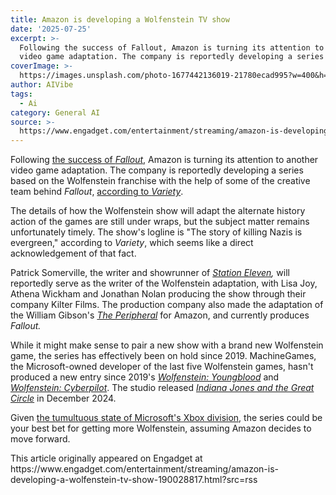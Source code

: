 ```yaml
---
title: Amazon is developing a Wolfenstein TV show
date: '2025-07-25'
excerpt: >-
  Following the success of Fallout, Amazon is turning its attention to another
  video game adaptation. The company is reportedly developing a series base...
coverImage: >-
  https://images.unsplash.com/photo-1677442136019-21780ecad995?w=400&h=200&fit=crop&auto=format
author: AIVibe
tags:
  - Ai
category: General AI
source: >-
  https://www.engadget.com/entertainment/streaming/amazon-is-developing-a-wolfenstein-tv-show-190028817.html?src=rss
---
```

<p>Following <a data-i13n="elm:context_link;elmt:doNotAffiliate;cpos:1;pos:1" class="no-affiliate-link" href="https://www.engadget.com/the-fallout-tv-series-is-a-very-awesome-tv-show-130039789.html">the success of <em>Fallout</em></a>, Amazon is turning its attention to another video game adaptation. The company is reportedly developing a series based on the Wolfenstein franchise with the help of some of the creative team behind <em>Fallout</em>,<em>&nbsp;</em><a data-i13n="elm:context_link;elmt:doNotAffiliate;cpos:2;pos:1" class="no-affiliate-link" href="https://variety.com/2025/tv/news/wolfenstein-tv-series-amazon-kilter-patrick-somerville-1236469609/">according to <em>Variety</em></a>.</p>
<p>The details of how the Wolfenstein show will adapt the alternate history action of the games are still under wraps, but the subject matter remains unfortunately timely. The show&#39;s logline is &quot;The story of killing Nazis is evergreen,&quot; according to <em>Variety</em>, which seems like a direct acknowledgement of that fact.</p>
<span id="end-legacy-contents"></span><p>Patrick Somerville, the writer and showrunner of <a data-i13n="elm:context_link;elmt:doNotAffiliate;cpos:3;pos:1" class="no-affiliate-link" href="https://www.engadget.com/hbo-max-teases-station-eleven-071727998.html"><em>Station Eleven</em></a><em>, </em>will reportedly serve as the writer of the Wolfenstein adaptation, with Lisa Joy, Athena Wickham and Jonathan Nolan producing the show through their company Kilter Films. The production company also made the adaptation of the William Gibson&#39;s <a data-i13n="elm:context_link;elmt:doNotAffiliate;cpos:4;pos:1" class="no-affiliate-link" href="https://www.engadget.com/2019-11-13-amazon-william-gibson-the-peripheral-series.html"><em>The Peripheral</em></a> for Amazon, and currently produces <em>Fallout.</em></p>
<p>While it might make sense to pair a new show with a brand new Wolfenstein game, the series has effectively been on hold since 2019. MachineGames, the Microsoft-owned developer of the last five Wolfenstein games, hasn&#39;t produced a new entry since 2019&#39;s <a data-i13n="elm:context_link;elmt:doNotAffiliate;cpos:5;pos:1" class="no-affiliate-link" href="https://www.engadget.com/2019-06-13-wolfenstein-youngblood-e3-demo-video.html"><em>Wolfenstein: Youngblood</em></a><em>&nbsp;</em>and <a data-i13n="elm:context_link;elmt:doNotAffiliate;cpos:6;pos:1" class="no-affiliate-link" href="https://www.engadget.com/2018-06-10-wolfenstein-cyberpilot-vr-bethesda-2019.html"><em>Wolfenstein: Cyberpilot</em></a>. The studio released <a data-i13n="elm:context_link;elmt:doNotAffiliate;cpos:7;pos:1" class="no-affiliate-link" href="https://www.engadget.com/gaming/xbox/indiana-jones-and-the-great-circle-review-great-movie-good-game-000029449.html"><em>Indiana Jones and the Great Circle</em></a><em>&nbsp;</em>in December 2024.</p>
<p>Given <a data-i13n="elm:context_link;elmt:doNotAffiliate;cpos:8;pos:1" class="no-affiliate-link" href="https://www.engadget.com/gaming/xbox/microsoft-gaming-division-suffers-further-layoffs-142430386.html">the tumultuous state of Microsoft&#39;s Xbox division</a>, the series could be your best bet for getting more Wolfenstein, assuming Amazon decides to move forward.</p>This article originally appeared on Engadget at https://www.engadget.com/entertainment/streaming/amazon-is-developing-a-wolfenstein-tv-show-190028817.html?src=rss
